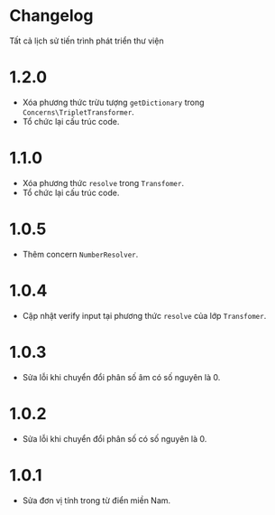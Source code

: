 # Changelog

Tất cả lịch sử tiến trình phát triển thư viện

# 1.2.0

- Xóa phương thức trừu tượng `getDictionary` trong `Concerns\TripletTransformer`.
- Tổ chức lại cấu trúc code.

# 1.1.0

- Xóa phương thức `resolve` trong `Transfomer`.
- Tổ chức lại cấu trúc code.

# 1.0.5

- Thêm concern `NumberResolver`.

# 1.0.4

- Cập nhật verify input tại phương thức `resolve` của lớp `Transfomer`.

# 1.0.3

- Sửa lỗi khi chuyển đổi phân số âm có số nguyên là 0.

# 1.0.2

- Sửa lỗi khi chuyển đổi phân số có số nguyên là 0.

# 1.0.1

- Sửa đơn vị tính trong từ điển miền Nam.
